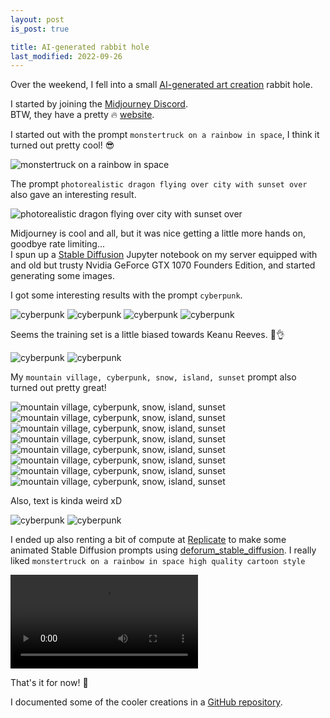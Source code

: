```yaml
---
layout: post
is_post: true

title: AI-generated rabbit hole
last_modified: 2022-09-26
---
```

Over the weekend, I fell into a small [AI-generated art creation](https://en.wikipedia.org/wiki/Text-to-image_model) rabbit hole.

I started by joining the [Midjourney Discord](https://discord.gg/midjourney).<br>BTW, they have a pretty 🔥 [website](https://www.midjourney.com).

I started out with the prompt `monstertruck on a rainbow in space`, I think it turned out pretty cool! 😎

<img src="https://cdn.jsdelivr.net/gh/frederikstroem/AI-generated-art/Midjourney/Midjourney_monstertruck_on_a_rainbow_in_space.png" alt="monstertruck on a rainbow in space" />

The prompt `photorealistic dragon flying over city with sunset over` also gave an interesting result.

<img src="https://cdn.jsdelivr.net/gh/frederikstroem/AI-generated-art/Midjourney/Midjourney_photorealistic_dragon_flying_over_city_with_sunset_over.png" alt="photorealistic dragon flying over city with sunset over" />

Midjourney is cool and all, but it was nice getting a little more hands on, goodbye rate limiting...<br>I spun up a [Stable Diffusion](https://github.com/CompVis/stable-diffusion) Jupyter notebook on my server equipped with and old but trusty Nvidia GeForce GTX 1070 Founders Edition, and started generating some images.

I got some interesting results with the prompt `cyberpunk`.

<div class="imgWrapper">
    <img src="https://cdn.jsdelivr.net/gh/frederikstroem/AI-generated-art/Stable-Diffusion/cyberpunk/2022_09_25_15_58_cyberpunk.png" alt="cyberpunk" />
    <img src="https://cdn.jsdelivr.net/gh/frederikstroem/AI-generated-art/Stable-Diffusion/cyberpunk/2022_09_25_16_48_cyberpunk.png" alt="cyberpunk" />
    <img src="https://cdn.jsdelivr.net/gh/frederikstroem/AI-generated-art/Stable-Diffusion/cyberpunk/2022_09_25_15_37_cyberpunk.png" alt="cyberpunk" />
    <img src="https://cdn.jsdelivr.net/gh/frederikstroem/AI-generated-art/Stable-Diffusion/cyberpunk/2022_09_25_15_56_cyberpunk.png" alt="cyberpunk" />
</div>

Seems the training set is a little biased towards Keanu Reeves. 🤣👌

<div class="imgWrapper">
    <img src="https://cdn.jsdelivr.net/gh/frederikstroem/AI-generated-art/Stable-Diffusion/cyberpunk/2022_09_25_16_00_cyberpunk.png" alt="cyberpunk" />
    <img src="https://cdn.jsdelivr.net/gh/frederikstroem/AI-generated-art/Stable-Diffusion/cyberpunk/2022_09_25_15_38_cyberpunk.png" alt="cyberpunk" />
</div>

My `mountain village, cyberpunk, snow, island, sunset` prompt also turned out pretty great!

<div class="imgWrapper">
    <img src="https://cdn.jsdelivr.net/gh/frederikstroem/AI-generated-art/Stable-Diffusion/mountain_village,_cyberpunk,_snow,_island,_sunset/2022_09_25_21_03_mountain_village,_cyberpunk,_snow,_island,_sunset.png" alt="mountain village, cyberpunk, snow, island, sunset" />
    <img src="https://cdn.jsdelivr.net/gh/frederikstroem/AI-generated-art/Stable-Diffusion/mountain_village,_cyberpunk,_snow,_island,_sunset/2022_09_25_21_00_mountain_village,_cyberpunk,_snow,_island,_sunset.png" alt="mountain village, cyberpunk, snow, island, sunset" />
    <img src="https://cdn.jsdelivr.net/gh/frederikstroem/AI-generated-art/Stable-Diffusion/mountain_village,_cyberpunk,_snow,_island,_sunset/2022_09_25_20_56_mountain_village,_cyberpunk,_snow,_island,_sunset.png" alt="mountain village, cyberpunk, snow, island, sunset" />
    <img src="https://cdn.jsdelivr.net/gh/frederikstroem/AI-generated-art/Stable-Diffusion/mountain_village,_cyberpunk,_snow,_island,_sunset/2022_09_25_20_52_mountain_village,_cyberpunk,_snow,_island,_sunset.png" alt="mountain village, cyberpunk, snow, island, sunset" />
    <img src="https://cdn.jsdelivr.net/gh/frederikstroem/AI-generated-art/Stable-Diffusion/mountain_village,_cyberpunk,_snow,_island,_sunset/2022_09_25_20_38_mountain_village,_cyberpunk,_snow,_island,_sunset.png" alt="mountain village, cyberpunk, snow, island, sunset" />
    <img src="https://cdn.jsdelivr.net/gh/frederikstroem/AI-generated-art/Stable-Diffusion/mountain_village,_cyberpunk,_snow,_island,_sunset/2022_09_25_20_42_mountain_village,_cyberpunk,_snow,_island,_sunset.png" alt="mountain village, cyberpunk, snow, island, sunset" />
    <img src="https://cdn.jsdelivr.net/gh/frederikstroem/AI-generated-art/Stable-Diffusion/mountain_village,_cyberpunk,_snow,_island,_sunset/2022_09_25_20_22_mountain_village,_cyberpunk,_snow,_island,_sunset.png" alt="mountain village, cyberpunk, snow, island, sunset" />
    <img src="https://cdn.jsdelivr.net/gh/frederikstroem/AI-generated-art/Stable-Diffusion/mountain_village,_cyberpunk,_snow,_island,_sunset/2022_09_25_20_26_mountain_village,_cyberpunk,_snow,_island,_sunset.png" alt="mountain village, cyberpunk, snow, island, sunset" />
</div>

Also, text is kinda weird xD

<div class="imgWrapper">
    <img src="https://cdn.jsdelivr.net/gh/frederikstroem/AI-generated-art/Stable-Diffusion/cyberpunk/2022_09_25_17_36_cyberpunk.png" alt="cyberpunk" />
    <img src="https://cdn.jsdelivr.net/gh/frederikstroem/AI-generated-art/Stable-Diffusion/cyberpunk/2022_09_25_17_34_cyberpunk.png" alt="cyberpunk" />
</div>

I ended up also renting a bit of compute at [Replicate](https://replicate.com) to make some animated Stable Diffusion prompts using [deforum_stable_diffusion](https://replicate.com/deforum/deforum_stable_diffusion). I really liked `monstertruck on a rainbow in space high quality cartoon style`

<video loop controls autoplay>
  <source src="https://cdn.jsdelivr.net/gh/frederikstroem/AI-generated-art/deforum_stable_diffusion/deforum_stable_diffusion_2022-09-23_monstertruck_on_a_rainbow_in_space_high_quality_cartoon_style.mp4" type="video/mp4">
  Your browser does not support the video tag.
</video>

That's it for now! 🎉

I documented some of the cooler creations in a [GitHub repository](https://github.com/frederikstroem/AI-generated-art).
